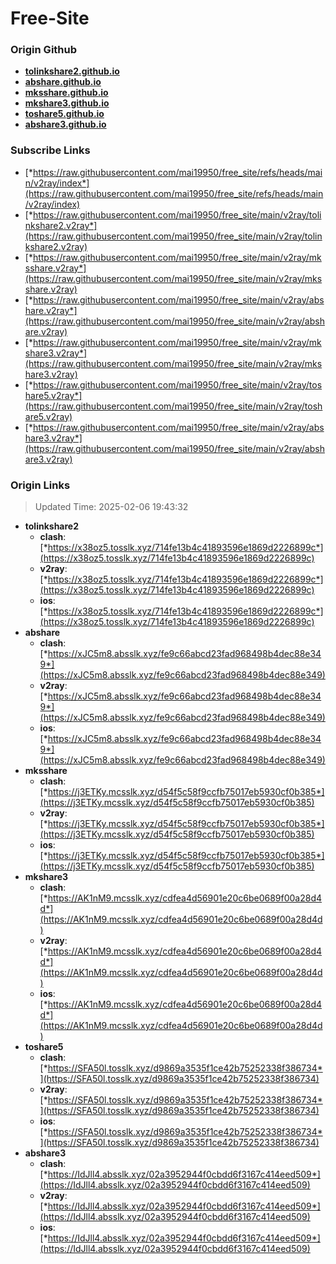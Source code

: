 # Free-Site

### Origin Github

- [**tolinkshare2.github.io**](https://github.com/tolinkshare2/tolinkshare2.github.io)
- [**abshare.github.io**](https://github.com/abshare/abshare.github.io)
- [**mksshare.github.io**](https://github.com/mksshare/mksshare.github.io)
- [**mkshare3.github.io**](https://github.com/mkshare3/mkshare3.github.io)
- [**toshare5.github.io**](https://github.com/toshare5/toshare5.github.io)
- [**abshare3.github.io**](https://github.com/abshare3/abshare3.github.io)

### Subscribe Links

- [*https://raw.githubusercontent.com/mai19950/free_site/refs/heads/main/v2ray/index*](https://raw.githubusercontent.com/mai19950/free_site/refs/heads/main/v2ray/index)
- [*https://raw.githubusercontent.com/mai19950/free_site/main/v2ray/tolinkshare2.v2ray*](https://raw.githubusercontent.com/mai19950/free_site/main/v2ray/tolinkshare2.v2ray)
- [*https://raw.githubusercontent.com/mai19950/free_site/main/v2ray/mksshare.v2ray*](https://raw.githubusercontent.com/mai19950/free_site/main/v2ray/mksshare.v2ray)
- [*https://raw.githubusercontent.com/mai19950/free_site/main/v2ray/abshare.v2ray*](https://raw.githubusercontent.com/mai19950/free_site/main/v2ray/abshare.v2ray)
- [*https://raw.githubusercontent.com/mai19950/free_site/main/v2ray/mkshare3.v2ray*](https://raw.githubusercontent.com/mai19950/free_site/main/v2ray/mkshare3.v2ray)
- [*https://raw.githubusercontent.com/mai19950/free_site/main/v2ray/toshare5.v2ray*](https://raw.githubusercontent.com/mai19950/free_site/main/v2ray/toshare5.v2ray)
- [*https://raw.githubusercontent.com/mai19950/free_site/main/v2ray/abshare3.v2ray*](https://raw.githubusercontent.com/mai19950/free_site/main/v2ray/abshare3.v2ray)

### Origin Links

> Updated Time: 2025-02-06 19:43:32

- **tolinkshare2**
  - **clash**: [*https://x38oz5.tosslk.xyz/714fe13b4c41893596e1869d2226899c*](https://x38oz5.tosslk.xyz/714fe13b4c41893596e1869d2226899c)
  - **v2ray**: [*https://x38oz5.tosslk.xyz/714fe13b4c41893596e1869d2226899c*](https://x38oz5.tosslk.xyz/714fe13b4c41893596e1869d2226899c)
  - **ios**: [*https://x38oz5.tosslk.xyz/714fe13b4c41893596e1869d2226899c*](https://x38oz5.tosslk.xyz/714fe13b4c41893596e1869d2226899c)
- **abshare**
  - **clash**: [*https://xJC5m8.absslk.xyz/fe9c66abcd23fad968498b4dec88e349*](https://xJC5m8.absslk.xyz/fe9c66abcd23fad968498b4dec88e349)
  - **v2ray**: [*https://xJC5m8.absslk.xyz/fe9c66abcd23fad968498b4dec88e349*](https://xJC5m8.absslk.xyz/fe9c66abcd23fad968498b4dec88e349)
  - **ios**: [*https://xJC5m8.absslk.xyz/fe9c66abcd23fad968498b4dec88e349*](https://xJC5m8.absslk.xyz/fe9c66abcd23fad968498b4dec88e349)
- **mksshare**
  - **clash**: [*https://j3ETKy.mcsslk.xyz/d54f5c58f9ccfb75017eb5930cf0b385*](https://j3ETKy.mcsslk.xyz/d54f5c58f9ccfb75017eb5930cf0b385)
  - **v2ray**: [*https://j3ETKy.mcsslk.xyz/d54f5c58f9ccfb75017eb5930cf0b385*](https://j3ETKy.mcsslk.xyz/d54f5c58f9ccfb75017eb5930cf0b385)
  - **ios**: [*https://j3ETKy.mcsslk.xyz/d54f5c58f9ccfb75017eb5930cf0b385*](https://j3ETKy.mcsslk.xyz/d54f5c58f9ccfb75017eb5930cf0b385)
- **mkshare3**
  - **clash**: [*https://AK1nM9.mcsslk.xyz/cdfea4d56901e20c6be0689f00a28d4d*](https://AK1nM9.mcsslk.xyz/cdfea4d56901e20c6be0689f00a28d4d)
  - **v2ray**: [*https://AK1nM9.mcsslk.xyz/cdfea4d56901e20c6be0689f00a28d4d*](https://AK1nM9.mcsslk.xyz/cdfea4d56901e20c6be0689f00a28d4d)
  - **ios**: [*https://AK1nM9.mcsslk.xyz/cdfea4d56901e20c6be0689f00a28d4d*](https://AK1nM9.mcsslk.xyz/cdfea4d56901e20c6be0689f00a28d4d)
- **toshare5**
  - **clash**: [*https://SFA50l.tosslk.xyz/d9869a3535f1ce42b75252338f386734*](https://SFA50l.tosslk.xyz/d9869a3535f1ce42b75252338f386734)
  - **v2ray**: [*https://SFA50l.tosslk.xyz/d9869a3535f1ce42b75252338f386734*](https://SFA50l.tosslk.xyz/d9869a3535f1ce42b75252338f386734)
  - **ios**: [*https://SFA50l.tosslk.xyz/d9869a3535f1ce42b75252338f386734*](https://SFA50l.tosslk.xyz/d9869a3535f1ce42b75252338f386734)
- **abshare3**
  - **clash**: [*https://IdJll4.absslk.xyz/02a3952944f0cbdd6f3167c414eed509*](https://IdJll4.absslk.xyz/02a3952944f0cbdd6f3167c414eed509)
  - **v2ray**: [*https://IdJll4.absslk.xyz/02a3952944f0cbdd6f3167c414eed509*](https://IdJll4.absslk.xyz/02a3952944f0cbdd6f3167c414eed509)
  - **ios**: [*https://IdJll4.absslk.xyz/02a3952944f0cbdd6f3167c414eed509*](https://IdJll4.absslk.xyz/02a3952944f0cbdd6f3167c414eed509)
